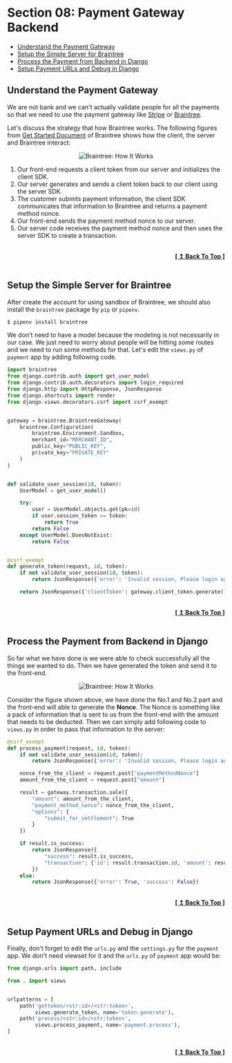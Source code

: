 # Section 08: Payment Gateway Backend

- [Understand the Payment Gateway](#understand-the-payment-gateway)
- [Setup the Simple Server for Braintree](#setup-the-simple-server-for-braintree)
- [Process the Payment from Backend in Django](#process-the-payment-from-backend-in-django)
- [Setup Payment URLs and Debug in Django](#setup-payment-urls-and-debug-in-django)

## Understand the Payment Gateway

We are not bank and we can't actually validate people for all the payments so that we need to use the payment gateway like [Stripe](https://stripe.com/) or [Braintree](https://www.braintreepayments.com/).

Let's discuss the strategy that how Braintree works. The following figures from [Get Started Document](https://developers.braintreepayments.com/start/overview) of Braintree shows how the client, the server and Braintree interact:

<p align="center">
  <img src="https://i.imgur.com/sXPIYDd.png" alt="Braintree: How It Works" weight="400px">
</p>

1. Our front-end requests a client token from our server and initializes the client SDK.
2. Our server generates and sends a client token back to our client using the server SDK.
3. The customer submits payment information, the client SDK communicates that information to Braintree and returns a payment method nonce.
4. Our front-end sends the payment method nonce to our server.
5. Our server code receives the payment method nonce and then uses the server SDK to create a transaction.

<br/>
<div align="right">
  <b><a href="#section-08-payment-gateway-backend">[ ↥ Back To Top ]</a></b>
</div>
<br/>

## Setup the Simple Server for Braintree

After create the account for using sandbox of Braintree, we should also install the `braintree` package by `pip` or `pipenv`.

```bash
$ pipenv install braintree
```

We don't need to have a model because the modeling is not necessarily in our case. We just need to worry about people will be hitting some routes and we need to run some methods for that. Let's edit the `views.py` of `payment` app by adding following code.

```python
import braintree
from django.contrib.auth import get_user_model
from django.contrib.auth.decorators import login_required
from django.http import HttpResponse, JsonResponse
from django.shortcuts import render
from django.views.decorators.csrf import csrf_exempt


gateway = braintree.BraintreeGateway(
    braintree.Configuration(
        braintree.Environment.Sandbox,
        merchant_id="MERCHANT_ID",
        public_key="PUBLIC_KEY",
        private_key="PRIVATE_KEY"
    )
)


def validate_user_session(id, token):
    UserModel = get_user_model()

    try:
        user = UserModel.objects.get(pk=id)
        if user.session_token == token:
            return True
        return False
    except UserModel.DoesNotExist:
        return False


@csrf_exempt
def generate_token(request, id, token):
    if not validate_user_session(id, token):
        return JsonResponse({'error': 'Invalid session, Please login again.'})

    return JsonResponse({'clientToken': gateway.client_token.generate(), 'success': True})
```

<br/>
<div align="right">
  <b><a href="#section-08-payment-gateway-backend">[ ↥ Back To Top ]</a></b>
</div>
<br/>

## Process the Payment from Backend in Django

So far what we have done is we were able to check successfully all the things we wanted to do. Then we have generated the token and send it to the front-end.

<p align="center">
  <img src="https://i.imgur.com/JXGVCiN.png" alt="Braintree: How It Works" weight="400px">
</p>

Consider the figure shown above, we have done the No.1 and No.2 part and the front-end will able to generate the **Nonce**. The Nonce is something like a pack of information that is sent to us from the front-end with the amount that needs to be deducted. Then we can simply add following code to `views.py` in order to pass that information to the server:

```python
@csrf_exempt
def process_payment(request, id, token):
    if not validate_user_session(id, token):
        return JsonResponse({'error': 'Invalid session, Please login again.'})

    nonce_from_the_client = request.post["paymentMethodNonce"]
    amount_from_the_client = request.post["amount"]

    result = gateway.transaction.sale({
        "amount": amount_from_the_client,
        "payment_method_nonce": nonce_from_the_client,
        "options": {
            "submit_for_settlement": True
        }
    })

    if result.is_success:
        return JsonResponse({
            "success": result.is_success,
            "transaction": {'id': result.transaction.id, 'amount': result.transaction.amount}
        })
    else:
        return JsonResponse({'error': True, 'success': False})
```

<br/>
<div align="right">
  <b><a href="#section-08-payment-gateway-backend">[ ↥ Back To Top ]</a></b>
</div>
<br/>

## Setup Payment URLs and Debug in Django

Finally, don't forget to edit the `urls.py` and the `settings.py` for the `payment` app. We don't need viewset for it and the `urls.py` of `payment` app would be:

```python
from django.urls import path, include

from . import views


urlpatterns = [
    path('gettoken/<str:id>/<str:token>',
         views.generate_token, name='token.generate'),
    path('process/<str:id>/<str:token>',
         views.process_payment, name='payment.process'),
]
```

<br/>
<div align="right">
  <b><a href="#section-08-payment-gateway-backend">[ ↥ Back To Top ]</a></b>
</div>
<br/>
